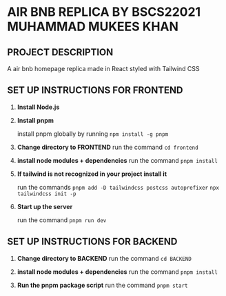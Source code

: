 # AIR BNB REPLICA BY BSCS22021 MUHAMMAD MUKEES KHAN

## PROJECT DESCRIPTION
A air bnb homepage replica made in  React styled with Tailwind CSS

## SET UP INSTRUCTIONS FOR FRONTEND

1. **Install Node.js**
2. **Install pnpm**

    install pnpm globally by running
    `npm install -g pnpm`

3. **Change directory to FRONTEND**
    run the command
    `cd frontend`

4. **install node modules + dependencies**
    run the command
    `pnpm install`

5. **If tailwind is not recognized in your project install it**

    run the commands
    `pnpm add -D tailwindcss postcss autoprefixer`
    `npx tailwindcss init -p`

6. **Start up the server**

    run the command
    `pnpm run dev`

## SET UP INSTRUCTIONS FOR BACKEND
1. **Change directory to BACKEND**
    run the command
    `cd BACKEND`

2. **install node modules + dependencies**
    run the command
    `pnpm install`

3. **Run the pnpm package script**
    run the command
    `pnpm start`

